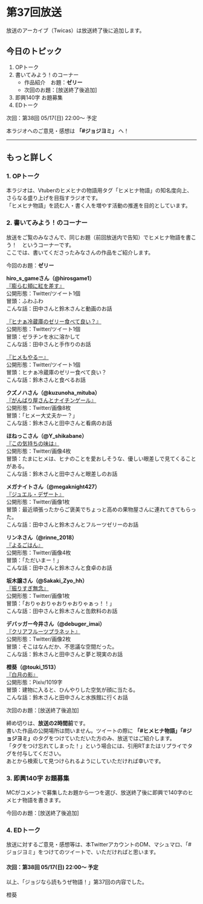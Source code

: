 # 第37回放送

放送のアーカイブ（Twicas）は放送終了後に追加します。  

## 今日のトピック
1. OPトーク
1. 書いてみよう！のコーナー
    - 作品紹介　お題：<b>ゼリー</b>
    - 次回のお題：<b></b>[放送終了後追加]
1. 即興140字 お題募集
1. EDトーク

次回：第38回 05/17(日) 22:00～ 予定  

本ラジオへのご意見・感想は **「#ジョジヨミ」** へ！

---

## もっと詳しく
### 1. OPトーク

本ラジオは、Vtuberのヒメヒナの物語用タグ「ヒメヒナ物語」の知名度向上、さらなる盛り上げを目指すラジオです。  
「ヒメヒナ物語」を読む人・書く人を増やす活動の推進を目的としています。  

### 2. 書いてみよう！のコーナー
放送をご覧のみなさんで、同じお題（前回放送内で告知）でヒメヒナ物語を書こう！　というコーナーです。  
ここでは、書いてくださったみなさんの作品をご紹介します。

今回のお題：<b>ゼリー</b>

**hiro_s_gameさん（@hirosgame1）**  
[『膨らむ頬に紅を差す』](https://twitter.com/hirosgame1/status/1256947935004114948?s=20)  
公開形態：Twitter/ツイート1個  
冒頭：ふわふわ  
こんな話：田中さんと鈴木さんと動画のお話  

[『ヒナぁ冷蔵庫のゼリー食べて良い？』](https://twitter.com/hirosgame1/status/1258858166273470464?s=20)  
公開形態：Twitter/ツイート1個  
冒頭：ゼラチンを水に溶かして  
こんな話：田中さんと手作りのお話  

[『ヒメもやるー』](https://twitter.com/hirosgame1/status/1259075350723563521?s=20)  
公開形態：Twitter/ツイート1個  
冒頭：ヒナぁ冷蔵庫のゼリー食べて良い？  
こんな話：鈴木さんと食べるお話  

**クズノハさん（@kuzunoha_mituba）**  
[『がんばり屋さんとナイチンゲール』](https://twitter.com/kuzunoha_mituba/status/1257563454942011395?s=20)  
公開形態：Twitter/画像8枚  
冒頭：「ヒメー大丈夫かー？」  
こんな話：鈴木さんと田中さんと看病のお話  

**ほねっこさん（@Y_shikabane）**  
[『この気持ちの味は』](https://twitter.com/Y_shikabane/status/1259054300350709761?s=20)  
公開形態：Twitter/画像4枚  
冒頭：たまにヒメは、ヒナのことを愛おしそうな、優しい眼差しで見てくることがある。  
こんな話：鈴木さんと田中さんと眼差しのお話  

**メガナイトさん（@megaknight427）**  
[『ジュエル・デザート』](https://twitter.com/megaknight427/status/1259110878533713920?s=20)  
公開形態：Twitter/画像1枚  
冒頭：最近頑張ったからご褒美でちょっと高めの果物屋さんに連れてきてもらった。  
こんな話：田中さんと鈴木さんとフルーツゼリーのお話

**リンネさん（@rinne_2018）**  
[『よるごはん』](https://twitter.com/rinne_2018/status/1259123772205920257?s=20)  
公開形態：Twitter/画像4枚  
冒頭：「ただいまー！」  
こんな話：田中さんと鈴木さんと食卓のお話

**坂木譲さん（@Sakaki_Zyo_hh）**  
[『振りすぎ無念』](https://twitter.com/Sakaki_Zyo/status/1259255404078354432?s=20)  
公開形態：Twitter/画像1枚  
冒頭：「おりゃおりゃおりゃおりゃぁっ！！」  
こんな話：田中さんと鈴木さんと缶飲料のお話  

**デバッガー今井さん（@debuger_imai）**  
[『クリアフルーツプラネット』](https://twitter.com/debuger_imai/status/1259308772796686336?s=20)  
公開形態：Twitter/画像2枚  
冒頭：そこはなんだか、不思議な空間だった。  
こんな話：鈴木さんと田中さんと夢と現実のお話  

**橙葵（@touki_1513）**  
[『白月の影』](https://twitter.com/touki_1513/status/1259431344116912128?s=20)  
公開形態：Pixiv/1019字  
冒頭：建物に入ると、ひんやりした空気が顔に当たる。  
こんな話：鈴木さんと田中さんと水族館に行くお話  

次回のお題：<b></b>[放送終了後追加]

締め切りは、**放送の2時間前**です。  
書いた作品の公開場所は問いません。ツイートの際に <b>「#ヒメヒナ物語」「#ジョジヨミ」</b>のタグをつけていただいた方のみ、放送ではご紹介します。  
「タグをつけ忘れてしまった！」という場合には、引用RTまたはリプライでタグを付与してください。  
あとから検索して見つけられるようにしていただければ幸いです。  

### 3. 即興140字 お題募集
MCがコメントで募集したお題から一つを選び、放送終了後に即興で140字のヒメヒナ物語を書きます。

今回のお題：[放送終了後追加]

### 4. EDトーク

放送に対するご意見・感想等は、本TwitterアカウントのDM、マシュマロ、「#ジョジヨミ」をつけてのツイートで、いただければと思います。

#### 次回：第38回 05/17(日) 22:00～ 予定  

以上、「ジョジなら読もうぜ物語！」第37回の内容でした。

橙葵
